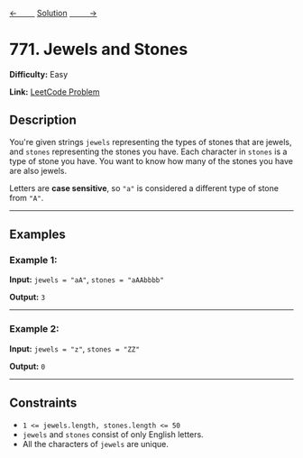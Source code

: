 [<-&nbsp;&nbsp;&nbsp;&nbsp;&nbsp;&nbsp;&nbsp;&nbsp;](../48.%20Rotate%20Image/statement.md)
[Solution](771.%20Jewels%20and%20Stones/solution.js)
[&nbsp;&nbsp;&nbsp;&nbsp;&nbsp;&nbsp;&nbsp;&nbsp; ->](../217.%20Contains%20Duplicate/statement.md)

# 771. Jewels and Stones

**Difficulty:** Easy

**Link:** [LeetCode Problem](https://leetcode.com/problems/jewels-and-stones/)

## Description

You're given strings `jewels` representing the types of stones that are jewels, and `stones` representing the stones you have. Each character in `stones` is a type of stone you have. You want to know how many of the stones you have are also jewels.

Letters are **case sensitive**, so `"a"` is considered a different type of stone from `"A"`.

---

## Examples

### Example 1:

**Input:**
`jewels = "aA"`, `stones = "aAAbbbb"`

**Output:**
`3`

---

### Example 2:

**Input:**
`jewels = "z"`, `stones = "ZZ"`

**Output:**
`0`

---

## Constraints

- `1 <= jewels.length, stones.length <= 50`
- `jewels` and `stones` consist of only English letters.
- All the characters of `jewels` are unique.
